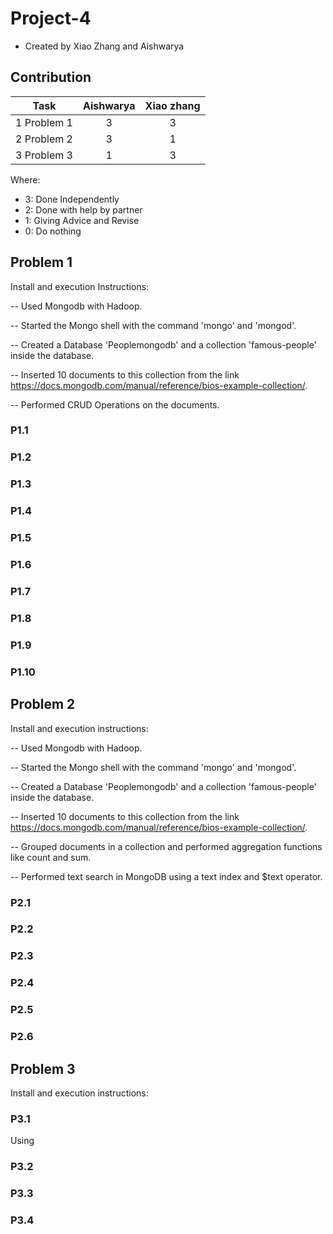 # Project-4
- Created by Xiao Zhang and Aishwarya
## Contribution

|              Task              | Aishwarya | Xiao zhang |
| :----------------------------: | :-------: | :--------: |
|      1 Problem 1               |     3     |     3      |
|      2 Problem 2               |     3     |     1      |
| 3 Problem 3                    |     1     |     3      |


Where: 

- 3: Done Independently 
- 2: Done with help by partner
- 1: Giving Advice and Revise
- 0: Do nothing

## Problem 1

Install and execution Instructions:

-- Used Mongodb with Hadoop.

-- Started the Mongo shell with the command 'mongo' and 'mongod'.

-- Created a Database 'Peoplemongodb' and a collection 'famous-people' inside the database.

-- Inserted 10 documents to this collection from the link https://docs.mongodb.com/manual/reference/bios-example-collection/.

-- Performed CRUD Operations on the documents.


### P1.1
### P1.2
### P1.3 
### P1.4
### P1.5 
### P1.6
### P1.7
### P1.8
### P1.9
### P1.10

## Problem 2

Install and execution instructions: 

 -- Used Mongodb with Hadoop.

-- Started the Mongo shell with the command 'mongo' and 'mongod'.

-- Created a Database 'Peoplemongodb' and a collection 'famous-people' inside the database.

-- Inserted 10 documents to this collection from the link https://docs.mongodb.com/manual/reference/bios-example-collection/.

-- Grouped documents in a collection and performed aggregation functions like count and sum.

-- Performed text search in MongoDB using a text index and $text operator.


### P2.1
### P2.2 
### P2.3 
### P2.4 
### P2.5
### P2.6

## Problem 3
Install and execution instructions:

### P3.1
Using
### P3.2
### P3.3
### P3.4
